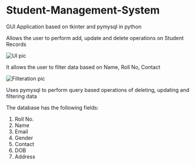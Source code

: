 # Student-Management-System
GUI Application based on tkinter and pymysql in python

Allows the user to perform add, update and delete operations on Student Records 

![UI pic](https://user-images.githubusercontent.com/85281998/125297031-80049f80-e344-11eb-8a3f-d2774578d37c.PNG)

It allows the user to filter data based on Name, Roll No, Contact

![Filteration pic](https://user-images.githubusercontent.com/85281998/125297029-7ed37280-e344-11eb-96da-6eda131c0088.PNG)

Uses pymysql to perform query based operations of deleting, updating and filtering data

The database has the following fields:
1. Roll No.
2. Name
3. Email
4. Gender
5. Contact
6. DOB
7. Address

